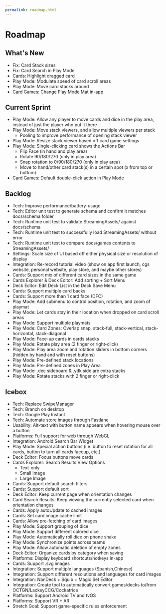 ```yaml
---
permalink: roadmap.html
---
```


# Roadmap

## What's New
- Fix: Card Stack sizes
- Fix: Card Search in Play Mode
- Cards: Highlight dragged card
- Play Mode: Modulate speed of card scroll areas
- Play Mode: Move card stacks around
- Card Games: Change Play Mode Mat in-app

## Current Sprint
- Play Mode: Allow any player to move cards and dice in the play area, instead of just the player who put it there
- Play Mode: Move stack viewers, and allow multiple viewers per stack
  - Pooling to improve performance of opening stack viewer
- Play Mode: Resize stack viewer based off card game settings
- Play Mode: Single-clicking card shows the Actions Bar
  - Flip Face (in hand and play area)
  - Rotate 90/180/270 (only in play area)
  - Snap rotation to 0/90/180/270 (only in play area)
  - Move to hand/other card stack(s) in a certain spot (x from top or bottom)
- Card Games: Default double-click action in Play Mode

## Backlog
- Tech: Improve performance/battery-usage
- Tech: Editor unit test to generate schema and confirm it matches docs/schema folder
- Tech: Runtime unit test to validate StreamingAssets/ against docs/schema
- Tech: Runtime unit test to successfully load StreamingAssets/ without error
- Tech: Runtime unit test to compare docs/games contents to StreamingAssets/
- Settings: Scale size of UI based off either physical size or resolution of display
- Integration: Re-record tutorial video (show on app first launch, cgs website, personal website, play store, and maybe other stores)
- Cards: Support mix of different card sizes in the same game
- Cards Explorer & Deck Editor: Add sorting + Sort Menu
- Deck Editor: Edit Deck List in the Deck Save Menu
- Cards: Support multiple card backs
- Cards: Support more than 1 card face (DFC)
- Play Mode: Add submenu to control position, rotation, and zoom of playmat
- Play Mode: Let cards stay in their location when dropped on card scroll areas
- Play Mode: Support multiple playmats
- Play Mode: Card Zones: Overlap snap, stack-full, stack-vertical, stack-horizontal, stack-diagonal
- Play Mode: Face-up cards in cards stacks
- Play Mode: Rotate play area (2 finger or right-click)
- Play Mode: Play area zoom and rotation sliders in bottom corners (hidden by hand and with reset buttons)
- Play Mode: Pre-defined stack locations
- Play Mode: Pre-defined zones in Play Area
- Play Mode: .dec sideboard & .ydk side are extra stacks
- Play Mode: Rotate stacks with 2 finger or right-click

## Icebox
- Tech: Replace SwipeManager
- Tech: Branch on desktop
- Tech: Google Play Instant
- Tech: Automate store images through Fastlane
- Usability: Alt-text with button name appears when hovering mouse over a button
- Platforms: Full support for web through WebGL
- Integration: Android Search Bar Widget
- Play Mode: Special action buttons (i.e. button to reset rotation for all cards, button to turn all cards faceup, etc.)
- Deck Editor: Focus buttons move cards
- Cards Explorer: Search Results View Options
  - Text-only
  - Small Image
  - Large Image
- Cards: Support default search filters
- Cards: Support default sort
- Deck Editor: Keep current page when orientation changes
- Card Search Results: Keep viewing the currently selected card when orientation changes
- Cards: Apply autoUpdate to cached images
- Cards: Set card image cache limit
- Cards: Allow pre-fetching of card images
- Play Mode: Support grouping of dice
- Play Mode: Support different colored dice
- Play Mode: Automatically roll dice on phone shake
- Play Mode: Synchronize points across teams
- Play Mode: Allow automatic deletion of empty zones
- Deck Editor: Organize cards by category when saving
- Platforms: Display keyboard shortcuts/hotkeys in-app
- Cards: Support .svg images
- Integration: Support multiple languages (Spanish,Chinese)
- Integration: Support different resolutions and languages for card images
- Integration: NanDeck + Squib + Magic Set Editor
- Integration: Create tool to automatically convert games/decks to/from OCTGN/LackeyCCG/Cockatrice
- Platforms: Support Android TV and tvOS
- Platforms: Support VR + AR
- Stretch Goal: Support game-specific rules enforcement
